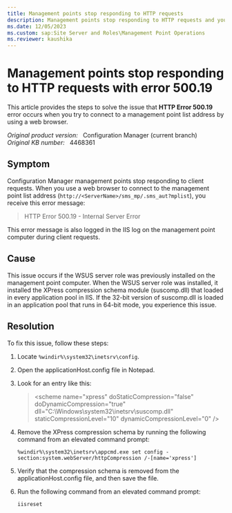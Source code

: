 ```yaml
---
title: Management points stop responding to HTTP requests
description: Management points stop responding to HTTP requests and you receive error 500.19.
ms.date: 12/05/2023
ms.custom: sap:Site Server and Roles\Management Point Operations
ms.reviewer: kaushika
---
```

# Management points stop responding to HTTP requests with error 500.19

This article provides the steps to solve the issue that **HTTP Error 500.19** error occurs when you try to connect to a management point list address by using a web browser.

_Original product version:_ &nbsp; Configuration Manager (current branch)  
_Original KB number:_ &nbsp; 4468361

## Symptom

Configuration Manager management points stop responding to client requests. When you use a web browser to connect to the management point list address (`http://<ServerName>/sms_mp/.sms_aut?mplist`), you receive this error message:

> HTTP Error 500.19 - Internal Server Error

This error message is also logged in the IIS log on the management point computer during client requests.

## Cause

This issue occurs if the WSUS server role was previously installed on the management point computer. When the WSUS server role was installed, it installed the XPress compression schema module (suscomp.dll) that loaded in every application pool in IIS. If the 32-bit version of suscomp.dll is loaded in an application pool that runs in 64-bit mode, you experience this issue.

## Resolution

To fix this issue, follow these steps:

1. Locate `%windir%\system32\inetsrv\config`.
2. Open the applicationHost.config file in Notepad.
3. Look for an entry like this:

    > \<scheme name="xpress" doStaticCompression="false" doDynamicCompression="true" dll="C:\Windows\system32\inetsrv\suscomp.dll" staticCompressionLevel="10" dynamicCompressionLevel="0" />

4. Remove the XPress compression schema by running the following command from an elevated command prompt:

    ```console
    %windir%\system32\inetsrv\appcmd.exe set config -section:system.webServer/httpCompression /-[name='xpress']
    ```

5. Verify that the compression schema is removed from the applicationHost.config file, and then save the file.

6. Run the following command from an elevated command prompt:

    ```console
    iisreset
    ```
